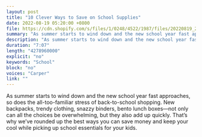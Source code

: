 ```yaml
---
layout: post
title: "10 Clever Ways to Save on School Supplies"
date: 2022-08-19 05:20:00 +0800
file: https://cdn.shopify.com/s/files/1/0248/4522/1987/files/20220819_2.mp3?v=1660873312
summary: "As summer starts to wind down and the new school year fast approaches, so does the all-too-familiar stress of back-to-school shopping. New backpacks, trendy clothing, snazzy binders, bento lunch boxes—not only can all the choices be overwhelming, but they also add up quickly. That’s why we’ve rounded up the best ways you can save money and keep your cool while picking up school essentials for your kids."
description: "As summer starts to wind down and the new school year fast approaches, so does the all-too-familiar stress of back-to-school shopping. New backpacks, trendy clothing, snazzy binders, bento lunch boxes—not only can all the choices be overwhelming, but they also add up quickly. That’s why we’ve rounded up the best ways you can save money and keep your cool while picking up school essentials for your kids."
duration: "7:07"
length: "4278960000"
explicit: "no"
keywords: "School"
block: "no"
voices: "Carper"
link: ""
---
```


As summer starts to wind down and the new school year fast approaches, so does the all-too-familiar stress of back-to-school shopping. New backpacks, trendy clothing, snazzy binders, bento lunch boxes—not only can all the choices be overwhelming, but they also add up quickly. That’s why we’ve rounded up the best ways you can save money and keep your cool while picking up school essentials for your kids.
